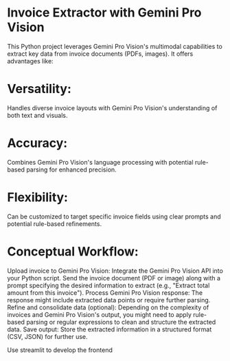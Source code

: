 # Invoice Extractor with Gemini Pro Vision

This Python project leverages Gemini Pro Vision's multimodal capabilities to extract key data from invoice documents (PDFs, images). It offers advantages like:

# Versatility: 
Handles diverse invoice layouts with Gemini Pro Vision's understanding of both text and visuals.
# Accuracy: 
Combines Gemini Pro Vision's language processing with potential rule-based parsing for enhanced precision.
# Flexibility: 
Can be customized to target specific invoice fields using clear prompts and potential rule-based refinements.

# Conceptual Workflow:

Upload invoice to Gemini Pro Vision:
Integrate the Gemini Pro Vision API into your Python script.
Send the invoice document (PDF or image) along with a prompt specifying the desired information to extract (e.g., "Extract total amount from this invoice").
Process Gemini Pro Vision response:
The response might include extracted data points or require further parsing.
Refine and consolidate data (optional):
Depending on the complexity of invoices and Gemini Pro Vision's output, you might need to apply rule-based parsing or regular expressions to clean and structure the extracted data.
Save output:
Store the extracted information in a structured format (CSV, JSON) for further use.

Use streamlit to develop the frontend
